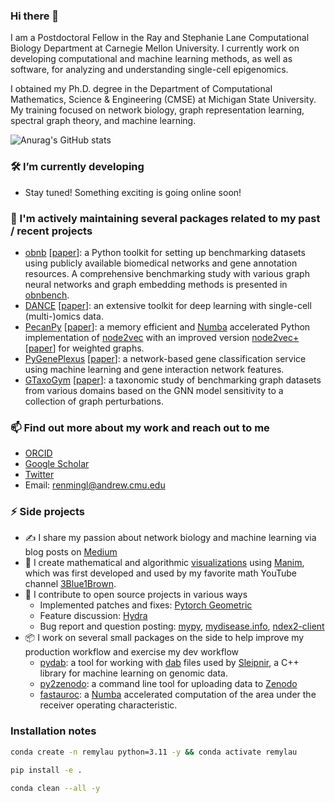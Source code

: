### Hi there 👋

<!--
**RemyLau/remylau** is a ✨ _special_ ✨ repository because its `README.md` (this file) appears on your GitHub profile.

Here are some ideas to get you started:

- 🔭 I’m currently working on ...
- 🌱 I’m currently learning ...
- 👯 I’m looking to collaborate on ...
- 🤔 I’m looking for help with ...
- 💬 Ask me about ...
- 📫 How to reach me: ...
- 😄 Pronouns: ...
- ⚡ Fun fact: ...
-->

I am a Postdoctoral Fellow in the Ray and Stephanie Lane Computational Biology
Department at Carnegie Mellon University. I currently work on developing
computational and machine learning methods, as well as software, for analyzing
and understanding single-cell epigenomics.

I obtained my Ph.D. degree in the Department of Computational Mathematics,
Science & Engineering (CMSE) at Michigan State University. My training focused
on network biology, graph representation learning, spectral graph theory,
and machine learning.

![Anurag's GitHub stats](https://github-readme-stats.vercel.app/api?username=remylau&theme=tokyonight&show_icons=true)

###  🛠 I’m currently developing
- Stay tuned! Something exciting is going online soon!

### 🧰 I'm actively maintaining several packages related to my past / recent projects
- [obnb](https://github.com/krishnanlab/obnb)
  [[paper](https://proceedings.mlr.press/v240/liu24a.html)]:
  a Python toolkit for setting up benchmarking datasets using publicly
  available biomedical networks and gene annotation resources. A comprehensive
  benchmarking study with various graph neural networks and graph embedding
  methods is presented in [obnbench](https://github.com/krishnanlab/obnbench).
- [DANCE](https://github.com/OmicsML/dance)
  [[paper](https://link.springer.com/article/10.1186/s13059-024-03211-z)]:
  an extensive toolkit for deep learning with single-cell (multi-)omics data.
- [PecanPy](https://github.com/krishnanlab/PecanPy)
  [[paper](https://academic.oup.com/bioinformatics/article/37/19/3377/6184859)]:
  a memory efficient and [Numba](https://github.com/numba/numba) accelerated
  Python implementation of [node2vec](https://snap.stanford.edu/node2vec/) with
  an improved version [node2vec+](https://github.com/krishnanlab/node2vecplus_benchmarks)
  [[paper](https://www.biorxiv.org/content/10.1101/2022.08.14.503926v1.abstract)]
  for weighted graphs.
- [PyGenePlexus](https://github.com/krishnanlab/PyGenePlexus)
  [[paper](https://academic.oup.com/bioinformatics/article/36/11/3457/5780279)]:
  a network-based gene classification service using machine learning and gene
  interaction network features.
- [GTaxoGym](https://github.com/G-Taxonomy-Workgroup/GTaxoGym)
  [[paper](https://arxiv.org/abs/2206.07729)]: a taxonomic study of
  benchmarking graph datasets from various domains based on the GNN model
  sensitivity to a collection of graph perturbations.

### 📫 Find out more about my work and reach out to me
- [ORCID](https://orcid.org/0000-0002-6025-6492)
- [Google Scholar](https://scholar.google.com/citations?user=by5L-BcAAAAJ)
- [Twitter](https://twitter.com/RemyLau3)
- Email: renmingl@andrew.cmu.edu

### ⚡ Side projects
- ✍️ I share my passion about network biology and machine learning via blog posts on [Medium](https://remylau961.medium.com/)
- 👀 I create mathematical and algorithmic [visualizations](https://github.com/RemyLau/visualizations) using [Manim](https://github.com/ManimCommunity/manim), which was first developed and used by my favorite math YouTube channel [3Blue1Brown](https://www.3blue1brown.com/).
- 🤗 I contribute to open source projects in various ways
  - Implemented patches and fixes: [Pytorch Geometric](https://github.com/pyg-team/pytorch_geometric)
  - Feature discussion: [Hydra](https://github.com/facebookresearch/hydra)
  - Bug report and question posting: [mypy](https://github.com/python/mypy), [mydisease.info](https://github.com/biothings/mydisease.info), [ndex2-client](https://github.com/ndexbio/ndex2-client)
- 📦 I work on several small packages on the side to help improve my production workflow and exercise my dev workflow
  - [pydab](https://github.com/krishnanlab/pydab): a tool for working with [dab](https://functionlab.github.io/sleipnir-docs/Dat2Dab.html) files used by [Sleipnir](https://functionlab.github.io/sleipnir-docs/), a C++ library for machine learning on genomic data.
  - [py2zenodo](https://github.com/RemyLau/py2zenodo): a command line tool for uploading data to [Zenodo](https://zenodo.org/)
  - [fastauroc](https://github.com/RemyLau/fastauc): a [Numba](https://github.com/numba/numba) accelerated computation of the area under the receiver operating characteristic.

### Installation notes

```bash
conda create -n remylau python=3.11 -y && conda activate remylau

pip install -e .

conda clean --all -y
```
